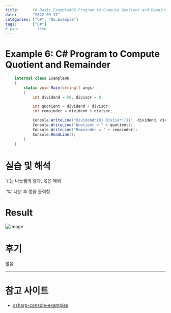```yaml
---
title:      C# Basic Example#06 Program to Compute Quotient and Remainder
date:       "2022-09-17"
categories: ["C#", "05.Example"]
tags:       ["C#"]
# pin:        true
---
```


# Example 6: C# Program to Compute Quotient and Remainder
```c#
    internal class Example06
    {
        static void Main(string[] args)
        {
            int dividend = 50, divisor = 8;

            int quotient = dividend / divisor;
            int remainder = dividend % divisor;

            Console.WriteLine("Dividend:{0} Divisor:{1}", dividend, divisor);
            Console.WriteLine("Quotient = " + quotient);
            Console.WriteLine("Remainder = " + remainder);
            Console.ReadLine();
        }
    }
```

# 실습 및 해석
'/'는 나눗셈의 결과, 몫은 제외

'%' 나눈 후 몫을 출력함

# Result
![image](https://user-images.githubusercontent.com/85896566/190847823-73715702-aa20-40ab-90d0-b7da1b3952d0.png)

# 후기
없음

---

# 참고 사이트
- [csharp-console-examples](https://www.csharp-console-examples.com/csharp-console/c-console-examples/)